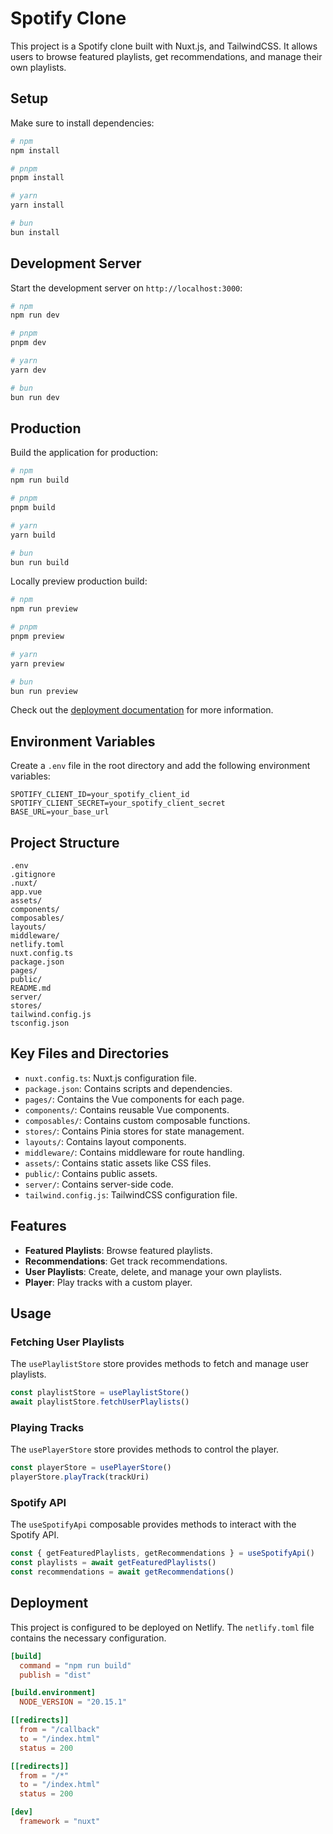 # Spotify Clone

This project is a Spotify clone built with Nuxt.js, and TailwindCSS. It allows users to browse featured playlists, get recommendations, and manage their own playlists.

## Setup

Make sure to install dependencies:

```bash
# npm
npm install

# pnpm
pnpm install

# yarn
yarn install

# bun
bun install
```

## Development Server

Start the development server on `http://localhost:3000`:

```bash
# npm
npm run dev

# pnpm
pnpm dev

# yarn
yarn dev

# bun
bun run dev
```

## Production

Build the application for production:

```bash
# npm
npm run build

# pnpm
pnpm build

# yarn
yarn build

# bun
bun run build
```

Locally preview production build:

```bash
# npm
npm run preview

# pnpm
pnpm preview

# yarn
yarn preview

# bun
bun run preview
```

Check out the [deployment documentation](https://nuxt.com/docs/getting-started/deployment) for more information.

## Environment Variables

Create a `.env` file in the root directory and add the following environment variables:

```env
SPOTIFY_CLIENT_ID=your_spotify_client_id
SPOTIFY_CLIENT_SECRET=your_spotify_client_secret
BASE_URL=your_base_url
```

## Project Structure

```
.env
.gitignore
.nuxt/
app.vue
assets/
components/
composables/
layouts/
middleware/
netlify.toml
nuxt.config.ts
package.json
pages/
public/
README.md
server/
stores/
tailwind.config.js
tsconfig.json
```

## Key Files and Directories

- `nuxt.config.ts`: Nuxt.js configuration file.
- `package.json`: Contains scripts and dependencies.
- `pages/`: Contains the Vue components for each page.
- `components/`: Contains reusable Vue components.
- `composables/`: Contains custom composable functions.
- `stores/`: Contains Pinia stores for state management.
- `layouts/`: Contains layout components.
- `middleware/`: Contains middleware for route handling.
- `assets/`: Contains static assets like CSS files.
- `public/`: Contains public assets.
- `server/`: Contains server-side code.
- `tailwind.config.js`: TailwindCSS configuration file.

## Features

- **Featured Playlists**: Browse featured playlists.
- **Recommendations**: Get track recommendations.
- **User Playlists**: Create, delete, and manage your own playlists.
- **Player**: Play tracks with a custom player.

## Usage

### Fetching User Playlists

The `usePlaylistStore` store provides methods to fetch and manage user playlists.

```js
const playlistStore = usePlaylistStore()
await playlistStore.fetchUserPlaylists()
```

### Playing Tracks

The `usePlayerStore` store provides methods to control the player.

```js
const playerStore = usePlayerStore()
playerStore.playTrack(trackUri)
```

### Spotify API

The `useSpotifyApi` composable provides methods to interact with the Spotify API.

```js
const { getFeaturedPlaylists, getRecommendations } = useSpotifyApi()
const playlists = await getFeaturedPlaylists()
const recommendations = await getRecommendations()
```

## Deployment

This project is configured to be deployed on Netlify. The `netlify.toml` file contains the necessary configuration.

```toml
[build]
  command = "npm run build"
  publish = "dist"

[build.environment]
  NODE_VERSION = "20.15.1"

[[redirects]]
  from = "/callback"
  to = "/index.html"
  status = 200

[[redirects]]
  from = "/*"
  to = "/index.html"
  status = 200

[dev]
  framework = "nuxt"
```
